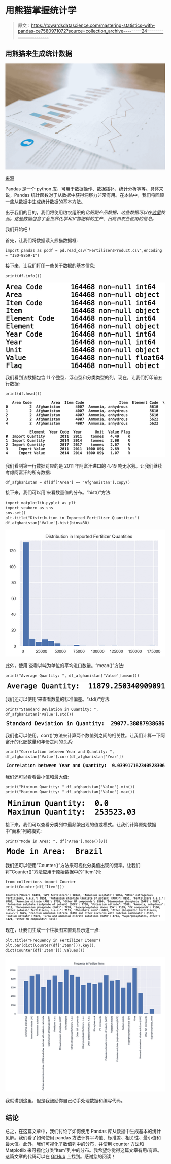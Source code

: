 # 用熊猫掌握统计学

> 原文：<https://towardsdatascience.com/mastering-statistics-with-pandas-ce7580971072?source=collection_archive---------24----------------------->

## 用熊猫来生成统计数据

![](img/2152457fb786fe27cfe26001f4277a47.png)

[来源](https://www.pexels.com/photo/analytics-blur-business-close-up-590045/)

Pandas 是一个 python 库，可用于数据操作、数据插补、统计分析等等。具体来说，Pandas 统计函数对于从数据中获得洞察力非常有用。在本帖中，我们将回顾一些从数据中生成统计数据的基本方法。

出于我们的目的，我们将使用粮农组织的*化肥副产品数据，这些数据可以在[这里](https://www.kaggle.com/josehenriqueroveda/fertilizers-by-product-fao)找到。这些数据包含了全世界化学和矿物肥料的生产、贸易和农业使用的信息。*

我们开始吧！

首先，让我们将数据读入熊猫数据框:

```
import pandas as pddf = pd.read_csv("FertilizersProduct.csv",encoding = "ISO-8859-1")
```

接下来，让我们打印一些关于数据的基本信息:

```
print(df.info())
```

![](img/24ece9ecbfa195fa0eb36722049abb6e.png)

我们看到该数据包含 11 个整型、浮点型和分类类型的列。现在，让我们打印前五行数据:

```
print(df.head())
```

![](img/64e47b362a45d022baf492d1e344e95b.png)

我们看到第一行数据对应的是 2011 年阿富汗进口的 4.49 吨无水氨。让我们继续考虑阿富汗的所有数据:

```
df_afghanistan = df[df['Area'] == 'Afghanistan'].copy()
```

接下来，我们可以用'来看数量值的分布。“hist()”方法:

```
import matplotlib.pyplot as plt
import seaborn as sns
sns.set()
plt.title("Distribution in Imported Fertilizer Quantities")
df_afghanistan['Value'].hist(bins=30)
```

![](img/0e065b6c0fefd96c5268729b0e44871a.png)

此外，使用'查看以吨为单位的平均进口数量。“mean()”方法:

```
print("Average Quantity: ", df_afghanistan['Value'].mean())
```

![](img/6b1e1832c8ee49fb7f177927fda8c25e.png)

我们还可以使用'来查看数量的标准偏差。“std()”方法:

```
print("Standard Deviation in Quantity: ", df_afghanistan['Value'].std())
```

![](img/525d2472df43672adc6d1772cd09d1a1.png)

我们也可以使用。corr()'方法来计算两个数值列之间的相关性。让我们计算一下阿富汗的化肥数量和年份之间的关系:

```
print("Correlation between Year and Quantity: ", df_afghanistan['Value'].corr(df_afghanistan['Year'])
```

![](img/59b34a09599c88633a019bf15fac52a6.png)

我们还可以看看最小值和最大值:

```
print("Minimum Quantity: " df_afghanistan['Value'].min())
print("Maximum Quantity: " df_afghanistan['Value'].max())
```

![](img/fff5d23647534f0e3412d436abaf8b74.png)

接下来，我们可以查看分类列中最频繁出现的值或模式。让我们计算原始数据中“面积”列的模式:

```
print("Mode in Area: ", df['Area'].mode()[0])
```

![](img/711db49c90d9c54bf12da682f109164e.png)

我们还可以使用“Counter()”方法来可视化分类值出现的频率。让我们将“Counter()”方法应用于原始数据中的“Item”列:

```
from collections import Counter
print(Counter(df['Item']))
```

![](img/b10e5882e76c9536684b608af5d4f31b.png)

现在，让我们生成一个柱状图来直观显示这一点:

```
plt.title("Frequency in Fertilizer Items")
plt.bar(dict(Counter(df['Item'])).key(), dict(Counter(df['Item'])).Values())
```

![](img/eee591f309722e0fd83f5707d6d413fa.png)

我就讲到这里，但是我鼓励你自己动手处理数据和编写代码。

## 结论

总之，在这篇文章中，我们讨论了如何使用 Pandas 库从数据中生成基本的统计见解。我们看了如何使用 pandas 方法计算平均值、标准差、相关性、最小值和最大值。此外，我们可视化了数值列中的分布，并使用 counter 方法和 Matplotlib 来可视化分类“Item”列中的分布。我希望你觉得这篇文章有用/有趣。这篇文章的代码可以在 [GitHub](https://github.com/spierre91/medium_code/upload) 上找到。感谢您的阅读！